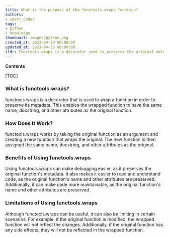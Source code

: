```yaml
---
title: What is the purpose of the functools.wraps function?
authors:
- smart_coder
tags:
- python
- knowledge
thumbnail: images/python.png
created_at: 2023-04-30 00:00:00
updated_at: 2023-04-30 00:00:00
tldr: Functools.wraps is a decorator used to preserve the original metadata of a wrapped function, such as its name, docstring, and arguments list.
---
```


**Contents**

[TOC]

### What is functools.wraps?

functools.wraps is a decorator that is used to wrap a function in order to preserve its metadata. This enables the wrapped function to have the same name, docstring, and other attributes as the original function.

### How Does It Work?

functools.wraps works by taking the original function as an argument and creating a new function that wraps the original. The new function is then assigned the same name, docstring, and other attributes as the original.

### Benefits of Using functools.wraps

Using functools.wraps can make debugging easier, as it preserves the original function's metadata. It also makes it easier to read and understand code, as the original function's name and other attributes are preserved. Additionally, it can make code more maintainable, as the original function's name and other attributes are preserved.

### Limitations of Using functools.wraps

Although functools.wraps can be useful, it can also be limiting in certain scenarios. For example, if the original function is modified, the wrapped function will not reflect the changes. Additionally, if the original function has any side effects, they will not be reflected in the wrapped function.

